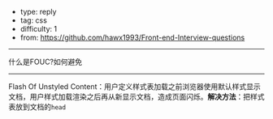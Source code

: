
- type: reply
- tag: css
- difficulty:  1
- from: https://github.com/hawx1993/Front-end-Interview-questions
--------

什么是FOUC?如何避免

---------

Flash Of Unstyled Content：用户定义样式表加载之前浏览器使用默认样式显示文档，用户样式加载渲染之后再从新显示文档，造成页面闪烁。**解决方法**：把样式表放到文档的`head`

